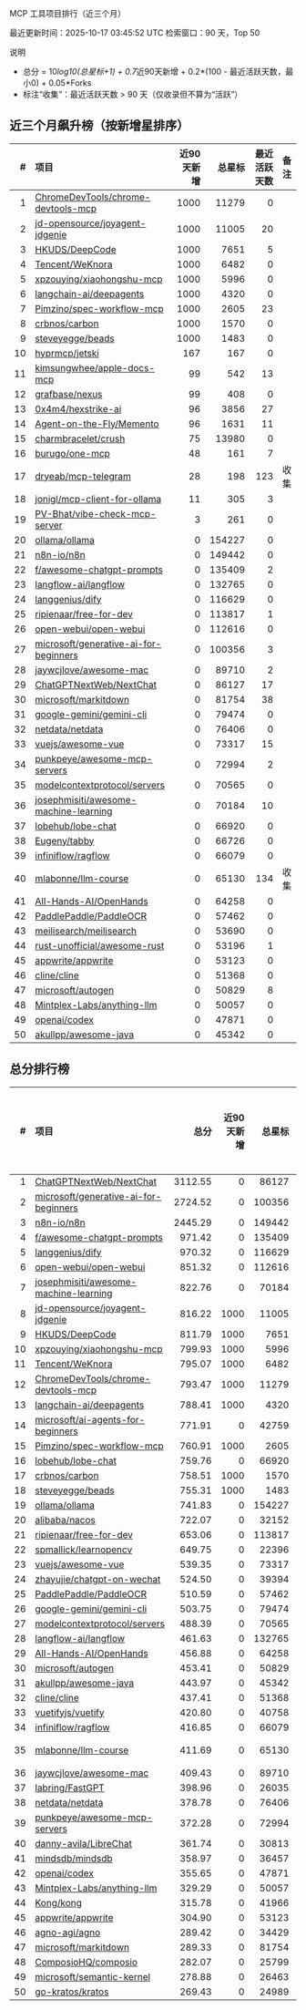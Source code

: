 MCP 工具项目排行（近三个月）

最近更新时间：2025-10-17 03:45:52 UTC
检索窗口：90 天，Top 50

说明
- 总分 = 10*log10(总星标+1) + 0.7*近90天新增 + 0.2*(100 - 最近活跃天数，最小0) + 0.05*Forks
- 标注“收集”：最近活跃天数 > 90 天（仅收录但不算为“活跃”）

## 近三个月飙升榜（按新增星排序）
| # | 项目 | 近90天新增 | 总星标 | 最近活跃天数 | 备注 |
|---:|:-----|-----------:|-------:|------------:|:-----|
| 1 | [ChromeDevTools/chrome-devtools-mcp](https://github.com/ChromeDevTools/chrome-devtools-mcp) | 1000 | 11279 | 0 |  |
| 2 | [jd-opensource/joyagent-jdgenie](https://github.com/jd-opensource/joyagent-jdgenie) | 1000 | 11005 | 20 |  |
| 3 | [HKUDS/DeepCode](https://github.com/HKUDS/DeepCode) | 1000 | 7651 | 5 |  |
| 4 | [Tencent/WeKnora](https://github.com/Tencent/WeKnora) | 1000 | 6482 | 0 |  |
| 5 | [xpzouying/xiaohongshu-mcp](https://github.com/xpzouying/xiaohongshu-mcp) | 1000 | 5996 | 0 |  |
| 6 | [langchain-ai/deepagents](https://github.com/langchain-ai/deepagents) | 1000 | 4320 | 0 |  |
| 7 | [Pimzino/spec-workflow-mcp](https://github.com/Pimzino/spec-workflow-mcp) | 1000 | 2605 | 23 |  |
| 8 | [crbnos/carbon](https://github.com/crbnos/carbon) | 1000 | 1570 | 0 |  |
| 9 | [steveyegge/beads](https://github.com/steveyegge/beads) | 1000 | 1483 | 0 |  |
| 10 | [hyprmcp/jetski](https://github.com/hyprmcp/jetski) | 167 | 167 | 0 |  |
| 11 | [kimsungwhee/apple-docs-mcp](https://github.com/kimsungwhee/apple-docs-mcp) | 99 | 542 | 13 |  |
| 12 | [grafbase/nexus](https://github.com/grafbase/nexus) | 99 | 408 | 0 |  |
| 13 | [0x4m4/hexstrike-ai](https://github.com/0x4m4/hexstrike-ai) | 96 | 3856 | 27 |  |
| 14 | [Agent-on-the-Fly/Memento](https://github.com/Agent-on-the-Fly/Memento) | 96 | 1631 | 11 |  |
| 15 | [charmbracelet/crush](https://github.com/charmbracelet/crush) | 75 | 13980 | 0 |  |
| 16 | [burugo/one-mcp](https://github.com/burugo/one-mcp) | 48 | 161 | 7 |  |
| 17 | [dryeab/mcp-telegram](https://github.com/dryeab/mcp-telegram) | 28 | 198 | 123 | 收集 |
| 18 | [jonigl/mcp-client-for-ollama](https://github.com/jonigl/mcp-client-for-ollama) | 11 | 305 | 3 |  |
| 19 | [PV-Bhat/vibe-check-mcp-server](https://github.com/PV-Bhat/vibe-check-mcp-server) | 3 | 261 | 0 |  |
| 20 | [ollama/ollama](https://github.com/ollama/ollama) | 0 | 154227 | 0 |  |
| 21 | [n8n-io/n8n](https://github.com/n8n-io/n8n) | 0 | 149442 | 0 |  |
| 22 | [f/awesome-chatgpt-prompts](https://github.com/f/awesome-chatgpt-prompts) | 0 | 135409 | 2 |  |
| 23 | [langflow-ai/langflow](https://github.com/langflow-ai/langflow) | 0 | 132765 | 0 |  |
| 24 | [langgenius/dify](https://github.com/langgenius/dify) | 0 | 116629 | 0 |  |
| 25 | [ripienaar/free-for-dev](https://github.com/ripienaar/free-for-dev) | 0 | 113817 | 1 |  |
| 26 | [open-webui/open-webui](https://github.com/open-webui/open-webui) | 0 | 112616 | 0 |  |
| 27 | [microsoft/generative-ai-for-beginners](https://github.com/microsoft/generative-ai-for-beginners) | 0 | 100356 | 3 |  |
| 28 | [jaywcjlove/awesome-mac](https://github.com/jaywcjlove/awesome-mac) | 0 | 89710 | 2 |  |
| 29 | [ChatGPTNextWeb/NextChat](https://github.com/ChatGPTNextWeb/NextChat) | 0 | 86127 | 17 |  |
| 30 | [microsoft/markitdown](https://github.com/microsoft/markitdown) | 0 | 81754 | 38 |  |
| 31 | [google-gemini/gemini-cli](https://github.com/google-gemini/gemini-cli) | 0 | 79474 | 0 |  |
| 32 | [netdata/netdata](https://github.com/netdata/netdata) | 0 | 76406 | 0 |  |
| 33 | [vuejs/awesome-vue](https://github.com/vuejs/awesome-vue) | 0 | 73317 | 15 |  |
| 34 | [punkpeye/awesome-mcp-servers](https://github.com/punkpeye/awesome-mcp-servers) | 0 | 72994 | 2 |  |
| 35 | [modelcontextprotocol/servers](https://github.com/modelcontextprotocol/servers) | 0 | 70565 | 0 |  |
| 36 | [josephmisiti/awesome-machine-learning](https://github.com/josephmisiti/awesome-machine-learning) | 0 | 70184 | 10 |  |
| 37 | [lobehub/lobe-chat](https://github.com/lobehub/lobe-chat) | 0 | 66920 | 0 |  |
| 38 | [Eugeny/tabby](https://github.com/Eugeny/tabby) | 0 | 66726 | 0 |  |
| 39 | [infiniflow/ragflow](https://github.com/infiniflow/ragflow) | 0 | 66079 | 0 |  |
| 40 | [mlabonne/llm-course](https://github.com/mlabonne/llm-course) | 0 | 65130 | 134 | 收集 |
| 41 | [All-Hands-AI/OpenHands](https://github.com/All-Hands-AI/OpenHands) | 0 | 64258 | 0 |  |
| 42 | [PaddlePaddle/PaddleOCR](https://github.com/PaddlePaddle/PaddleOCR) | 0 | 57462 | 0 |  |
| 43 | [meilisearch/meilisearch](https://github.com/meilisearch/meilisearch) | 0 | 53690 | 0 |  |
| 44 | [rust-unofficial/awesome-rust](https://github.com/rust-unofficial/awesome-rust) | 0 | 53196 | 1 |  |
| 45 | [appwrite/appwrite](https://github.com/appwrite/appwrite) | 0 | 53123 | 0 |  |
| 46 | [cline/cline](https://github.com/cline/cline) | 0 | 51368 | 0 |  |
| 47 | [microsoft/autogen](https://github.com/microsoft/autogen) | 0 | 50829 | 8 |  |
| 48 | [Mintplex-Labs/anything-llm](https://github.com/Mintplex-Labs/anything-llm) | 0 | 50057 | 0 |  |
| 49 | [openai/codex](https://github.com/openai/codex) | 0 | 47871 | 0 |  |
| 50 | [akullpp/awesome-java](https://github.com/akullpp/awesome-java) | 0 | 45342 | 0 |  |


## 总分排行榜
| # | 项目 | 总分 | 近90天新增 | 总星标 | Forks | 最近活跃天数 | 备注 |
|---:|:-----|----:|-----------:|-------:|------:|------------:|:-----|
| 1 | [ChatGPTNextWeb/NextChat](https://github.com/ChatGPTNextWeb/NextChat) | 3112.55 | 0 | 86127 | 60932 | 17 |  |
| 2 | [microsoft/generative-ai-for-beginners](https://github.com/microsoft/generative-ai-for-beginners) | 2724.52 | 0 | 100356 | 53102 | 3 |  |
| 3 | [n8n-io/n8n](https://github.com/n8n-io/n8n) | 2445.29 | 0 | 149442 | 47471 | 0 |  |
| 4 | [f/awesome-chatgpt-prompts](https://github.com/f/awesome-chatgpt-prompts) | 971.42 | 0 | 135409 | 18010 | 2 |  |
| 5 | [langgenius/dify](https://github.com/langgenius/dify) | 970.32 | 0 | 116629 | 17993 | 0 |  |
| 6 | [open-webui/open-webui](https://github.com/open-webui/open-webui) | 851.32 | 0 | 112616 | 15616 | 0 |  |
| 7 | [josephmisiti/awesome-machine-learning](https://github.com/josephmisiti/awesome-machine-learning) | 822.76 | 0 | 70184 | 15126 | 10 |  |
| 8 | [jd-opensource/joyagent-jdgenie](https://github.com/jd-opensource/joyagent-jdgenie) | 816.22 | 1000 | 11005 | 1196 | 20 |  |
| 9 | [HKUDS/DeepCode](https://github.com/HKUDS/DeepCode) | 811.79 | 1000 | 7651 | 1079 | 5 |  |
| 10 | [xpzouying/xiaohongshu-mcp](https://github.com/xpzouying/xiaohongshu-mcp) | 799.93 | 1000 | 5996 | 843 | 0 |  |
| 11 | [Tencent/WeKnora](https://github.com/Tencent/WeKnora) | 795.07 | 1000 | 6482 | 739 | 0 |  |
| 12 | [ChromeDevTools/chrome-devtools-mcp](https://github.com/ChromeDevTools/chrome-devtools-mcp) | 793.47 | 1000 | 11279 | 659 | 0 |  |
| 13 | [langchain-ai/deepagents](https://github.com/langchain-ai/deepagents) | 788.41 | 1000 | 4320 | 641 | 0 |  |
| 14 | [microsoft/ai-agents-for-beginners](https://github.com/microsoft/ai-agents-for-beginners) | 771.91 | 0 | 42759 | 14112 | 0 |  |
| 15 | [Pimzino/spec-workflow-mcp](https://github.com/Pimzino/spec-workflow-mcp) | 760.91 | 1000 | 2605 | 227 | 23 |  |
| 16 | [lobehub/lobe-chat](https://github.com/lobehub/lobe-chat) | 759.76 | 0 | 66920 | 13830 | 0 |  |
| 17 | [crbnos/carbon](https://github.com/crbnos/carbon) | 758.51 | 1000 | 1570 | 131 | 0 |  |
| 18 | [steveyegge/beads](https://github.com/steveyegge/beads) | 755.31 | 1000 | 1483 | 72 | 0 |  |
| 19 | [ollama/ollama](https://github.com/ollama/ollama) | 741.83 | 0 | 154227 | 13399 | 0 |  |
| 20 | [alibaba/nacos](https://github.com/alibaba/nacos) | 722.07 | 0 | 32152 | 13152 | 3 |  |
| 21 | [ripienaar/free-for-dev](https://github.com/ripienaar/free-for-dev) | 653.06 | 0 | 113817 | 11654 | 1 |  |
| 22 | [spmallick/learnopencv](https://github.com/spmallick/learnopencv) | 649.75 | 0 | 22396 | 11733 | 2 |  |
| 23 | [vuejs/awesome-vue](https://github.com/vuejs/awesome-vue) | 539.35 | 0 | 73317 | 9474 | 15 |  |
| 24 | [zhayujie/chatgpt-on-wechat](https://github.com/zhayujie/chatgpt-on-wechat) | 524.50 | 0 | 39394 | 9451 | 70 |  |
| 25 | [PaddlePaddle/PaddleOCR](https://github.com/PaddlePaddle/PaddleOCR) | 510.59 | 0 | 57462 | 8860 | 0 |  |
| 26 | [google-gemini/gemini-cli](https://github.com/google-gemini/gemini-cli) | 503.75 | 0 | 79474 | 8695 | 0 |  |
| 27 | [modelcontextprotocol/servers](https://github.com/modelcontextprotocol/servers) | 488.39 | 0 | 70565 | 8398 | 0 |  |
| 28 | [langflow-ai/langflow](https://github.com/langflow-ai/langflow) | 461.63 | 0 | 132765 | 7808 | 0 |  |
| 29 | [All-Hands-AI/OpenHands](https://github.com/All-Hands-AI/OpenHands) | 456.88 | 0 | 64258 | 7776 | 0 |  |
| 30 | [microsoft/autogen](https://github.com/microsoft/autogen) | 453.41 | 0 | 50829 | 7759 | 8 |  |
| 31 | [akullpp/awesome-java](https://github.com/akullpp/awesome-java) | 443.97 | 0 | 45342 | 7548 | 0 |  |
| 32 | [cline/cline](https://github.com/cline/cline) | 437.41 | 0 | 51368 | 7406 | 0 |  |
| 33 | [vuetifyjs/vuetify](https://github.com/vuetifyjs/vuetify) | 420.80 | 0 | 40758 | 7094 | 0 |  |
| 34 | [infiniflow/ragflow](https://github.com/infiniflow/ragflow) | 416.85 | 0 | 66079 | 6973 | 0 |  |
| 35 | [mlabonne/llm-course](https://github.com/mlabonne/llm-course) | 411.69 | 0 | 65130 | 7271 | 134 | 收集 |
| 36 | [jaywcjlove/awesome-mac](https://github.com/jaywcjlove/awesome-mac) | 409.43 | 0 | 89710 | 6806 | 2 |  |
| 37 | [labring/FastGPT](https://github.com/labring/FastGPT) | 398.96 | 0 | 26035 | 6696 | 0 |  |
| 38 | [netdata/netdata](https://github.com/netdata/netdata) | 378.78 | 0 | 76406 | 6199 | 0 |  |
| 39 | [punkpeye/awesome-mcp-servers](https://github.com/punkpeye/awesome-mcp-servers) | 372.28 | 0 | 72994 | 6081 | 2 |  |
| 40 | [danny-avila/LibreChat](https://github.com/danny-avila/LibreChat) | 361.74 | 0 | 30813 | 5937 | 0 |  |
| 41 | [mindsdb/mindsdb](https://github.com/mindsdb/mindsdb) | 358.97 | 0 | 36457 | 5867 | 0 |  |
| 42 | [openai/codex](https://github.com/openai/codex) | 355.65 | 0 | 47871 | 5777 | 0 |  |
| 43 | [Mintplex-Labs/anything-llm](https://github.com/Mintplex-Labs/anything-llm) | 329.29 | 0 | 50057 | 5246 | 0 |  |
| 44 | [Kong/kong](https://github.com/Kong/kong) | 315.78 | 0 | 41966 | 5003 | 3 |  |
| 45 | [appwrite/appwrite](https://github.com/appwrite/appwrite) | 304.90 | 0 | 53123 | 4753 | 0 |  |
| 46 | [agno-agi/agno](https://github.com/agno-agi/agno) | 289.42 | 0 | 34429 | 4481 | 0 |  |
| 47 | [microsoft/markitdown](https://github.com/microsoft/markitdown) | 289.33 | 0 | 81754 | 4556 | 38 |  |
| 48 | [ComposioHQ/composio](https://github.com/ComposioHQ/composio) | 282.07 | 0 | 25799 | 4359 | 0 |  |
| 49 | [microsoft/semantic-kernel](https://github.com/microsoft/semantic-kernel) | 278.88 | 0 | 26463 | 4293 | 0 |  |
| 50 | [go-kratos/kratos](https://github.com/go-kratos/kratos) | 269.43 | 0 | 24989 | 4117 | 2 |  |
